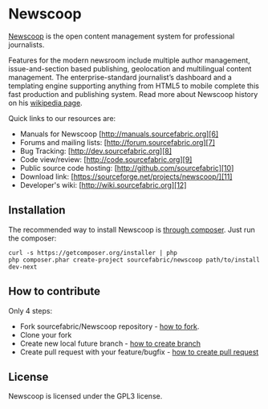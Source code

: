 Newscoop
========

[Newscoop][1] is the open content management system for professional journalists.

Features for the modern newsroom include multiple author management, issue-and-section based publishing, geolocation and multilingual content management. The enterprise-standard journalist’s dashboard and a templating engine supporting anything from HTML5 to mobile complete this fast production and publishing system. Read more about Newscoop history on his [wikipedia page][5].

Quick links to our resources are:

* Manuals for Newscoop [http://manuals.sourcefabric.org][6]
* Forums and mailing lists: [http://forum.sourcefabric.org][7]
* Bug Tracking: [http://dev.sourcefabric.org][8]
* Code view/review: [http://code.sourcefabric.org][9]
* Public source code hosting: [http://github.com/sourcefabric][10]
* Download link: [https://sourceforge.net/projects/newscoop/][11]
* Developer's wiki: [http://wiki.sourcefabric.org][12]

## Installation

The recommended way to install Newscoop is [through composer](http://getcomposer.org). 
Just run the composer:
    
    curl -s https://getcomposer.org/installer | php
    php composer.phar create-project sourcefabric/newscoop path/to/install dev-next

## How to contribute

Only 4 steps:
 
* Fork sourcefabric/Newscoop repository - [how to fork][2].
* Clone your fork
* Create new local future branch - [how to create branch][3]
* Create pull request with your feature/bugfix - [how to create pull request][4]

## License

Newscoop is licensed under the GPL3 license.

[1]: http://www.sourcefabric.org/en/newscoop/
[2]: https://help.github.com/articles/fork-a-repo
[3]: http://learn.github.com/p/branching.html
[4]: https://help.github.com/articles/creating-a-pull-request
[5]: http://en.wikipedia.org/wiki/Newscoop
[6]: http://manuals.sourcefabric.org
[7]: http://forum.sourcefabric.org
[8]: http://dev.sourcefabric.org
[9]: http://code.sourcefabric.org
[10]: http://github.com/sourcefabric
[11]: https://sourceforge.net/projects/newscoop/
[12]: http://wiki.sourcefabric.org